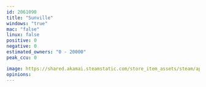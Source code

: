 ```yaml
---
id: 2061090
title: "Sunville"
windows: "true"
mac: "false"
linux: false
positive: 0
negative: 0
estimated_owners: "0 - 20000"
peak_ccu: 0

image: https://shared.akamai.steamstatic.com/store_item_assets/steam/apps/2061090/header.jpg?t=1657610305
opinions:
---
```

